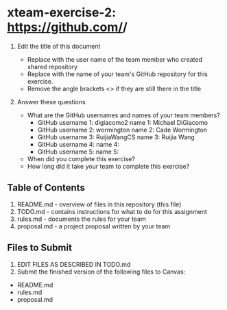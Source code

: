# xteam-exercise-2: https://github.com/<UserName>/<GitHubRepositoryName>

1. Edit the title of this document
   * Replace <UserName> with the user name of the team member who created shared repository
   * Replace <GitHubRepositoryName> with the name of your team's GitHub repository for this exercise.
   * Remove the angle brackets <> if they are still there in the title

2. Answer these questions
   * What are the GitHub usernames and names of your team members?
       * GitHub username 1: digiacomo2      name 1: Michael DiGiacomo
       * GitHub username 2: wormington      name 2: Cade Wormington
       * GitHub username 3: RuijiaWangCS    name 3: Ruijia Wang
       * GitHub username 4:       name 4:
       * GitHub username 5:       name 5:
   * When did you complete this exercise? 
   * How long did it take your team to complete this exercise? 

## Table of Contents

1. README.md - overview of files in this repository (this file)
2. TODO.md - contains instructions for what to do for this assignment
3. rules.md - documents the rules for your team
4. proposal.md - a project proposal written by your team

## Files to Submit

1. EDIT FILES AS DESCRIBED IN TODO.md
2. Submit the finished version of the following files to Canvas:

* README.md
* rules.md
* proposal.md
